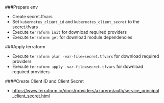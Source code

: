
###Prepare env
* Create secret.tfvars
* Set `kubernetes_client_id` and `kubernetes_client_secret` to the secret.tfvars
* Execute `terraform init` for download required providers
* Execute `terraform get` for download module dependencies

###Apply terraform
*  Execute `terraform plan -var-file=secret.tfvars` for download required providers
*  Execute `terraform apply -var-file=secret.tfvars` for download required providers


####Create Client ID and Client Secret
* https://www.terraform.io/docs/providers/azurerm/auth/service_principal_client_secret.html


